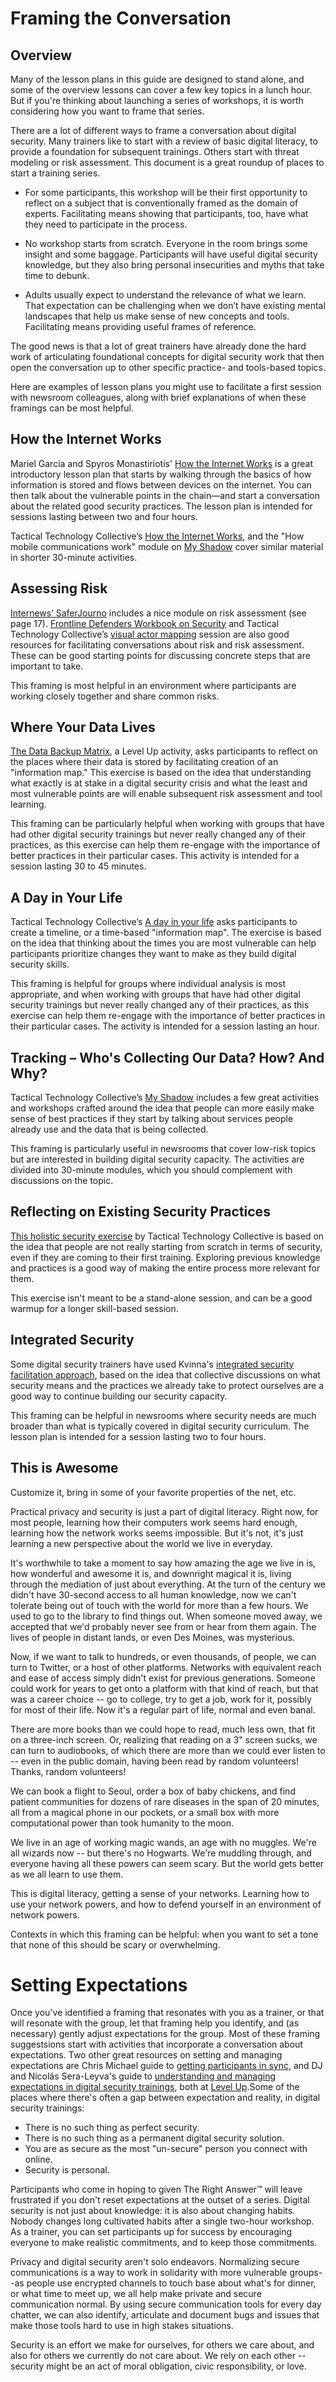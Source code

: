 # Framing the Conversation

## Overview

Many of the lesson plans in this guide are designed to stand alone, and some of the overview lessons can cover a few key topics in a lunch hour. But if you're thinking about launching a series of workshops, it is worth considering how you want to frame that series.

There are a lot of different ways to frame a conversation about digital security. Many trainers like to start with a review of basic digital literacy, to provide a foundation for subsequent trainings. Others start with threat modeling or risk assessment. This document is a great roundup of places to start a training series.

* For some participants, this workshop will be their first opportunity to reflect on a subject that is conventionally framed as the domain of experts. Facilitating means showing that participants, too, have what they need to participate in the process.

* No workshop starts from scratch. Everyone in the room brings some insight and some baggage. Participants will have useful digital security knowledge, but they also bring personal insecurities and myths that take time to debunk.

* Adults usually expect to understand the relevance of what we learn. That expectation can be challenging when we don’t have existing mental landscapes that help us make sense of new concepts and tools. Facilitating means providing useful frames of reference.

The good news is that a lot of great trainers have already done the hard work of articulating foundational concepts for digital security work that then open the conversation up to other specific practice- and tools-based topics.

Here are examples of lesson plans you might use to facilitate a first session with newsroom colleagues, along with brief explanations of when these framings can be most helpful.

## How the Internet Works

Mariel Garcia and Spyros Monastiriotis' [How the Internet Works](https://docs.google.com/document/d/1SmHfpm3Dy2ym9gUJfnA0hA12ytQ3LlW31Y5l_TCJkJo/edit) is a great introductory lesson plan that starts by walking through the basics of how information is stored and flows between devices on the internet. You can then talk about the vulnerable points in the chain—and start a conversation about the related good security practices. The lesson plan is intended for sessions lasting between two and four hours.

Tactical Technology Collective’s [How the Internet Works](https://gendersec.tacticaltech.org/wiki/index.php/Hands_On_How_the_internet_works), and the "How mobile communications work" module on [My Shadow](https://myshadow.org/train) cover similar material in shorter 30-minute activities.

## Assessing Risk

[Internews’ SaferJourno](https://www.internews.org/sites/default/files/resources/SaferJournoGuide_2014-03-21.pdf) includes a nice module on risk assessment (see page 17). [Frontline Defenders Workbook on Security](https://www.frontlinedefenders.org/en/resource-publication/workbook-security-practical-steps-human-rights-defenders-risk) and Tactical Technology Collective’s [visual actor mapping](https://holistic-security.tacticaltech.org/exercises/explore/visual-actor-mapping-part-1) session are also good resources for facilitating conversations about risk and risk assessment. These can be good starting points for discussing concrete steps that are important to take.

This framing is most helpful in an environment where participants are working closely together and share common risks.

## Where Your Data Lives

[The Data Backup Matrix](https://level-up.cc/curriculum/protecting-data/data-backup-basics/activity-discussion/data-backup-matrix-creating-information-map/), a Level Up activity, asks participants to reflect on the places where their data is stored by facilitating creation of an "information map." This exercise is based on the idea that understanding what exactly is at stake in a digital security crisis and what the least and most vulnerable points are will enable subsequent risk assessment and tool learning.

This framing can be particularly helpful when working with groups that have had other digital security trainings but never really changed any of their practices, as this exercise can help them re-engage with the importance of better practices in their particular cases. This activity is intended for a session lasting 30 to 45 minutes.

## A Day in Your Life

Tactical Technology Collective’s [A day in your life](https://gendersec.tacticaltech.org/wiki/index.php/Holistic_security_-_A_day_in_your_life) asks participants to create a timeline, or a time-based "information map". The exercise is based on the idea that thinking about the times you are most vulnerable can help participants prioritize changes they want to make as they build digital security skills.

This framing is helpful for groups where individual analysis is most appropriate, and when working with groups that have had other digital security trainings but never really changed any of their practices, as this exercise can help them re-engage with the importance of better practices in their particular cases. The activity is intended for a session lasting an hour.

## Tracking – Who's Collecting Our Data? How? And Why?

Tactical Technology Collective’s [My Shadow](https://myshadow.org/train) includes a few great  activities and workshops crafted around the idea that people can more easily make sense of best practices if they start by talking about services people already use and the data that is being collected.

This framing is particularly useful in newsrooms that cover low-risk topics but are interested in building digital security capacity. The activities are divided into 30-minute modules, which you should complement with discussions on the topic.

## Reflecting on Existing Security Practices

[This holistic security exercise](https://holistic-security.tacticaltech.org/exercises/prepare/1-1-reflecting-on-existing-security-practices) by Tactical Technology Collective is based on the idea that people are not really starting from scratch in terms of security, even if they are coming to their first training. Exploring previous knowledge and practices is a good way of making the entire process more relevant for them.

This exercise isn't meant to be a stand-alone session, and can be a good warmup for a longer skill-based session.

## Integrated Security

Some digital security trainers have used Kvinna's [integrated security facilitation approach](http://www.integratedsecuritymanual.org/sites/default/files/samplestructure_0.pdf), based on the idea that collective discussions on what security means and the practices we already take to protect ourselves are a good way to continue building our security capacity.

This framing can be helpful in newsrooms where security needs are much broader than what is typically covered in digital security curriculum. The lesson plan is intended for a session lasting two to four hours.

## This is Awesome

Customize it, bring in some of your favorite properties of the net, etc.

Practical privacy and security is just a part of digital literacy. Right now, for most people, learning how their computers work seems hard enough, learning how the network works seems impossible. But it's not, it's just learning a new perspective about the world we live in everyday.

It's worthwhile to take a moment to say how amazing the age we live in is, how wonderful and awesome it is, and downright magical it is, living through the mediation of just about everything. At the turn of the century we didn't have 30-second access to all human knowledge, now we can't tolerate being out of touch with the world for more than a few hours. We used to go to the library to find things out. When someone moved away, we accepted that we'd probably never see from or hear from them again. The lives of people in distant lands, or even Des Moines, was mysterious.

Now, if we want to talk to hundreds, or even thousands, of people, we can turn to Twitter, or a host of other platforms. Networks with equivalent reach and ease of access simply didn't exist for previous generations. Someone could work for years to get onto a platform with that kind of reach, but that was a career choice -- go to college, try to get a job, work for it, possibly for most of their life. Now it's a regular part of life, normal and even banal.

There are more books than we could hope to read, much less own, that fit on a three-inch screen. Or, realizing that reading on a 3" screen sucks,  we can turn to audiobooks, of which there are more than we could ever listen to -- even in the public domain, having been read by random volunteers! Thanks, random volunteers!

We can book a flight to Seoul, order a box of baby chickens, and find patient communities for dozens of rare diseases in the span of 20 minutes, all from a magical phone in our pockets, or a small box with more computational power than took humanity to the moon.

We live in an age of working magic wands, an age with no muggles. We're all wizards now -- but there's no Hogwarts. We're muddling through, and everyone having all these powers can seem scary. But the world gets better as we all learn to use them.

This is digital literacy, getting a sense of your networks. Learning how to use your network powers, and how to defend yourself in an environment of network powers.

Contexts in which this framing can be helpful: when you want to set a tone that none of this should be scary or overwhelming.

# Setting Expectations

Once you've identified a framing that resonates with you as a trainer, or that will resonate with the group, let that framing help you identify, and (as necessary) gently adjust expectations for the group. Most of these framing suggestsions start with activities that incorporate a conversation about expectations. Two other great resources on setting and managing expectations are Chris Michael guide to  [getting participants in sync](https://level-up.cc/you-the-trainer/first-3-sessions-of-your-event/developing-a-shared-brain/), and DJ and Nicolás Sera-Leyva's guide to [understanding and managing expectations in digital security trainings](https://www.level-up.cc/you-the-trainer/setting-expectations-for-participants-organizers-and-yourself/), both at [Level Up](https://www.level-up.cc).Some of the places where there's often a gap between expectation and reality, in digital security trainings: 

* There is no such thing as perfect security.
* There is no such thing as a permanent digital security solution.
* You are as secure as the most "un-secure" person you connect with online.
* Security is personal. 

Participants who come in hoping to given The Right Answer™️ will leave frustrated if you don't reset expectations at the outset of a series. Digital security is not just about knowledge: it is also about changing habits. Nobody changes long cultivated habits after a single two-hour workshop. As a trainer, you can set participants up for success by encouraging everyone to make realistic commitments, and to keep those commitments.

Privacy and digital security aren't solo endeavors. Normalizing secure communications is a way to work in solidarity with more vulnerable groups--as people use encrypted channels to touch base about what's for dinner, or what time to meet up, we all help make private and secure communication normal. By using secure communication tools for every day chatter, we can also identify, articulate and document bugs and issues that make those tools hard to use in high stakes situations. 

Security is an effort we make for ourselves, for others we care about, and also for others we currently do not care about. We rely on each other -- security might be an act of moral obligation, civic responsibility, or love.

